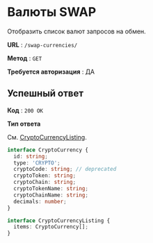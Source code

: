# Валюты SWAP

Отобразить список валют запросов на обмен.

**URL** : `/swap-currencies/`

**Метод** : `GET`

**Требуется авторизация** : ДА

## Успешный ответ

**Код** : `200 OK`

**Тип ответа**

См. [CryptoCurrencyListing](/api-docs/types.md#CryptoCurrencyListing).

```typescript
interface CryptoCurrency {
  id: string;
  type: 'CRYPTO';
  cryptoCode: string; // deprecated
  cryptoToken: string;
  cryptoChain: string;
  cryptoTokenName: string;
  cryptoChainName: string;
  decimals: number;
}

interface CryptoCurrencyListing {
  items: CryptoCurrency[];
}
```
